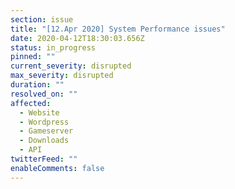 ```yaml
---
section: issue
title: "[12.Apr 2020] System Performance issues"
date: 2020-04-12T18:30:03.656Z
status: in_progress
pinned: ""
current_severity: disrupted
max_severity: disrupted
duration: ""
resolved_on: ""
affected:
  - Website
  - Wordpress
  - Gameserver
  - Downloads
  - API
twitterFeed: ""
enableComments: false
---
```

